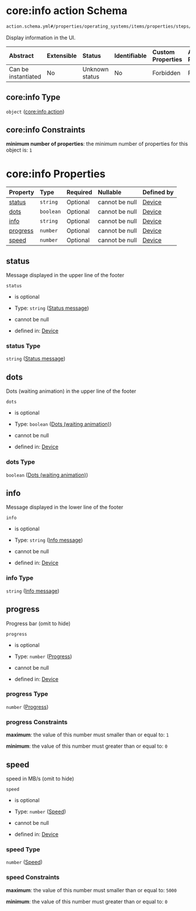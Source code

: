# core:info action Schema

```txt
action.schema.yml#/properties/operating_systems/items/properties/steps/items/properties/actions/items/properties/core:info
```

Display information in the UI.

| Abstract            | Extensible | Status         | Identifiable | Custom Properties | Additional Properties | Access Restrictions | Defined In                                                          |
| :------------------ | :--------- | :------------- | :----------- | :---------------- | :-------------------- | :------------------ | :------------------------------------------------------------------ |
| Can be instantiated | No         | Unknown status | No           | Forbidden         | Forbidden             | none                | [device.schema.json*](../device.schema.json "open original schema") |

## core:info Type

`object` ([core:info action](device-properties-operating-systems-operating-system-properties-steps-step-properties-group-step-action-properties-coreinfo-action.md))

## core:info Constraints

**minimum number of properties**: the minimum number of properties for this object is: `1`

# core:info Properties

| Property              | Type      | Required | Nullable       | Defined by                                                                                                                                                                                                                                                                                                                     |
| :-------------------- | :-------- | :------- | :------------- | :----------------------------------------------------------------------------------------------------------------------------------------------------------------------------------------------------------------------------------------------------------------------------------------------------------------------------- |
| [status](#status)     | `string`  | Optional | cannot be null | [Device](device-properties-operating-systems-operating-system-properties-steps-step-properties-group-step-action-properties-coreinfo-action-properties-status-message.md "action.schema.yml#/properties/operating_systems/items/properties/steps/items/properties/actions/items/properties/core:info/properties/status")       |
| [dots](#dots)         | `boolean` | Optional | cannot be null | [Device](device-properties-operating-systems-operating-system-properties-steps-step-properties-group-step-action-properties-coreinfo-action-properties-dots-waiting-animation.md "action.schema.yml#/properties/operating_systems/items/properties/steps/items/properties/actions/items/properties/core:info/properties/dots") |
| [info](#info)         | `string`  | Optional | cannot be null | [Device](device-properties-operating-systems-operating-system-properties-steps-step-properties-group-step-action-properties-coreinfo-action-properties-info-message.md "action.schema.yml#/properties/operating_systems/items/properties/steps/items/properties/actions/items/properties/core:info/properties/info")           |
| [progress](#progress) | `number`  | Optional | cannot be null | [Device](device-properties-operating-systems-operating-system-properties-steps-step-properties-group-step-action-properties-coreinfo-action-properties-progress.md "action.schema.yml#/properties/operating_systems/items/properties/steps/items/properties/actions/items/properties/core:info/properties/progress")           |
| [speed](#speed)       | `number`  | Optional | cannot be null | [Device](device-properties-operating-systems-operating-system-properties-steps-step-properties-group-step-action-properties-coreinfo-action-properties-speed.md "action.schema.yml#/properties/operating_systems/items/properties/steps/items/properties/actions/items/properties/core:info/properties/speed")                 |

## status

Message displayed in the upper line of the footer

`status`

*   is optional

*   Type: `string` ([Status message](device-properties-operating-systems-operating-system-properties-steps-step-properties-group-step-action-properties-coreinfo-action-properties-status-message.md))

*   cannot be null

*   defined in: [Device](device-properties-operating-systems-operating-system-properties-steps-step-properties-group-step-action-properties-coreinfo-action-properties-status-message.md "action.schema.yml#/properties/operating_systems/items/properties/steps/items/properties/actions/items/properties/core:info/properties/status")

### status Type

`string` ([Status message](device-properties-operating-systems-operating-system-properties-steps-step-properties-group-step-action-properties-coreinfo-action-properties-status-message.md))

## dots

Dots (waiting animation) in the upper line of the footer

`dots`

*   is optional

*   Type: `boolean` ([Dots (waiting animation)](device-properties-operating-systems-operating-system-properties-steps-step-properties-group-step-action-properties-coreinfo-action-properties-dots-waiting-animation.md))

*   cannot be null

*   defined in: [Device](device-properties-operating-systems-operating-system-properties-steps-step-properties-group-step-action-properties-coreinfo-action-properties-dots-waiting-animation.md "action.schema.yml#/properties/operating_systems/items/properties/steps/items/properties/actions/items/properties/core:info/properties/dots")

### dots Type

`boolean` ([Dots (waiting animation)](device-properties-operating-systems-operating-system-properties-steps-step-properties-group-step-action-properties-coreinfo-action-properties-dots-waiting-animation.md))

## info

Message displayed in the lower line of the footer

`info`

*   is optional

*   Type: `string` ([Info message](device-properties-operating-systems-operating-system-properties-steps-step-properties-group-step-action-properties-coreinfo-action-properties-info-message.md))

*   cannot be null

*   defined in: [Device](device-properties-operating-systems-operating-system-properties-steps-step-properties-group-step-action-properties-coreinfo-action-properties-info-message.md "action.schema.yml#/properties/operating_systems/items/properties/steps/items/properties/actions/items/properties/core:info/properties/info")

### info Type

`string` ([Info message](device-properties-operating-systems-operating-system-properties-steps-step-properties-group-step-action-properties-coreinfo-action-properties-info-message.md))

## progress

Progress bar (omit to hide)

`progress`

*   is optional

*   Type: `number` ([Progress](device-properties-operating-systems-operating-system-properties-steps-step-properties-group-step-action-properties-coreinfo-action-properties-progress.md))

*   cannot be null

*   defined in: [Device](device-properties-operating-systems-operating-system-properties-steps-step-properties-group-step-action-properties-coreinfo-action-properties-progress.md "action.schema.yml#/properties/operating_systems/items/properties/steps/items/properties/actions/items/properties/core:info/properties/progress")

### progress Type

`number` ([Progress](device-properties-operating-systems-operating-system-properties-steps-step-properties-group-step-action-properties-coreinfo-action-properties-progress.md))

### progress Constraints

**maximum**: the value of this number must smaller than or equal to: `1`

**minimum**: the value of this number must greater than or equal to: `0`

## speed

speed in MB/s (omit to hide)

`speed`

*   is optional

*   Type: `number` ([Speed](device-properties-operating-systems-operating-system-properties-steps-step-properties-group-step-action-properties-coreinfo-action-properties-speed.md))

*   cannot be null

*   defined in: [Device](device-properties-operating-systems-operating-system-properties-steps-step-properties-group-step-action-properties-coreinfo-action-properties-speed.md "action.schema.yml#/properties/operating_systems/items/properties/steps/items/properties/actions/items/properties/core:info/properties/speed")

### speed Type

`number` ([Speed](device-properties-operating-systems-operating-system-properties-steps-step-properties-group-step-action-properties-coreinfo-action-properties-speed.md))

### speed Constraints

**maximum**: the value of this number must smaller than or equal to: `5000`

**minimum**: the value of this number must greater than or equal to: `0`
